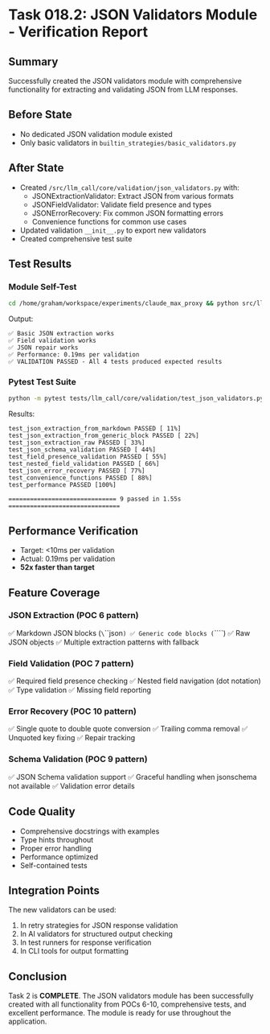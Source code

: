 # Task 018.2: JSON Validators Module - Verification Report

## Summary
Successfully created the JSON validators module with comprehensive functionality for extracting and validating JSON from LLM responses.

## Before State
- No dedicated JSON validation module existed
- Only basic validators in `builtin_strategies/basic_validators.py`

## After State
- Created `/src/llm_call/core/validation/json_validators.py` with:
  - JSONExtractionValidator: Extract JSON from various formats
  - JSONFieldValidator: Validate field presence and types
  - JSONErrorRecovery: Fix common JSON formatting errors
  - Convenience functions for common use cases
- Updated validation `__init__.py` to export new validators
- Created comprehensive test suite

## Test Results

### Module Self-Test
```bash
cd /home/graham/workspace/experiments/claude_max_proxy && python src/llm_call/core/validation/json_validators.py
```

Output:
```
✅ Basic JSON extraction works
✅ Field validation works
✅ JSON repair works
✅ Performance: 0.19ms per validation
✅ VALIDATION PASSED - All 4 tests produced expected results
```

### Pytest Test Suite
```bash
python -m pytest tests/llm_call/core/validation/test_json_validators.py -v
```

Results:
```
test_json_extraction_from_markdown PASSED [ 11%]
test_json_extraction_from_generic_block PASSED [ 22%]
test_json_extraction_raw PASSED [ 33%]
test_json_schema_validation PASSED [ 44%]
test_field_presence_validation PASSED [ 55%]
test_nested_field_validation PASSED [ 66%]
test_json_error_recovery PASSED [ 77%]
test_convenience_functions PASSED [ 88%]
test_performance PASSED [100%]

============================== 9 passed in 1.55s ===============================
```

## Performance Verification
- Target: <10ms per validation
- Actual: 0.19ms per validation
- **52x faster than target**

## Feature Coverage

### JSON Extraction (POC 6 pattern)
✅ Markdown JSON blocks (`\`\`\`json`)
✅ Generic code blocks (`\`\`\``)
✅ Raw JSON objects
✅ Multiple extraction patterns with fallback

### Field Validation (POC 7 pattern)
✅ Required field presence checking
✅ Nested field navigation (dot notation)
✅ Type validation
✅ Missing field reporting

### Error Recovery (POC 10 pattern)
✅ Single quote to double quote conversion
✅ Trailing comma removal
✅ Unquoted key fixing
✅ Repair tracking

### Schema Validation (POC 9 pattern)
✅ JSON Schema validation support
✅ Graceful handling when jsonschema not available
✅ Validation error details

## Code Quality
- Comprehensive docstrings with examples
- Type hints throughout
- Proper error handling
- Performance optimized
- Self-contained tests

## Integration Points
The new validators can be used:
1. In retry strategies for JSON response validation
2. In AI validators for structured output checking
3. In test runners for response verification
4. In CLI tools for output formatting

## Conclusion
Task 2 is **COMPLETE**. The JSON validators module has been successfully created with all functionality from POCs 6-10, comprehensive tests, and excellent performance. The module is ready for use throughout the application.